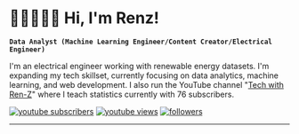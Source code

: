 <!-- Bio -->
# 👨‍💻👨🏻‍🔬 Hi, I'm Renz!

**`Data Analyst (Machine Learning Engineer/Content Creator/Electrical Engineer)`**

I'm an electrical engineer working with renewable energy datasets. I'm expanding my tech skillset, currently focusing on data analytics, machine learning, and web development. I also run the YouTube channel "[Tech with Ren-Z](https://www.youtube.com/channel/UCsDobvS6DS9Yk1KJHd8K22A)" where I teach statistics currently with 76 subscribers.

   <p align="left">
      <a href="https://www.youtube.com/TechwithRen-Z?sub_confirmation=1">
         <img alt="youtube subscribers" title="Subscribe to my YouTube channel" src="https://custom-icon-badges.demolab.com/youtube/channel/subscribers/UCsDobvS6DS9Yk1KJHd8K22A?color=%23E05D44&label=SUBSCRIBE&logo=video&logoColor=white&style=for-the-badge&labelColor=CE4630"/></a> 
      <a href="https://www.youtube.com/c/TechwithRen-Z">
         <img alt="youtube views" title="YouTube views" src="https://custom-icon-badges.demolab.com/youtube/channel/views/UCsDobvS6DS9Yk1KJHd8K22A?color=%23E1AD0E&logo=eye&logoColor=white&style=for-the-badge&labelColor=C79600"/></a> 
      <a href="https://www.linkedin.com/in/lingarenz?tab=followers">
         <img alt="followers" title="Follow me on Linkedin" src="https://custom-icon-badges.demolab.com/linkedin/followers/techWithRenZ?color=236ad3&labelColor=1155ba&style=for-the-badge&logo=person-add&label=Follow&logoColor=white"/></a>
   </p>

---
